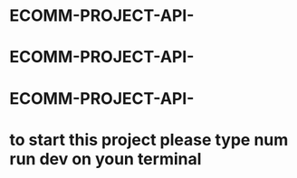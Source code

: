 # ECOMM-PROJECT-API-
# ECOMM-PROJECT-API-
# ECOMM-PROJECT-API-
# to start this project please type num run dev on youn terminal 

